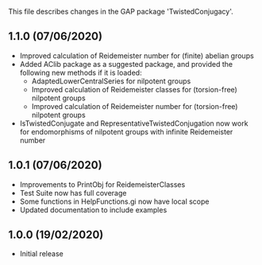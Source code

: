 This file describes changes in the GAP package 'TwistedConjugacy'.

1.1.0 (07/06/2020)
------------------

- Improved calculation of Reidemeister number for (finite) abelian groups
- Added AClib package as a suggested package, and provided the following new
  methods if it is loaded:
	- AdaptedLowerCentralSeries for nilpotent groups
	- Improved calculation of Reidemeister classes for (torsion-free) nilpotent
	  groups
	- Improved calculation of Reidemeister number for (torsion-free) nilpotent
	  groups
- IsTwistedConjugate and RepresentativeTwistedConjugation now work for
  endomorphisms of nilpotent groups with infinite Reidemeister number


1.0.1 (07/06/2020)
------------------

- Improvements to PrintObj for ReidemeisterClasses
- Test Suite now has full coverage
- Some functions in HelpFunctions.gi now have local scope
- Updated documentation to include examples


1.0.0 (19/02/2020)
------------------

- Initial release
